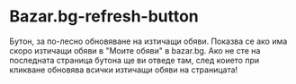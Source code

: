 # Bazar.bg-refresh-button
Бутон, за по-лесно обновяване на изтичащи обяви. Показва се ако има скоро изтичащи обяви в "Моите обяви" в bazar.bg.
Ако не сте на последната страница бутона ще ви отведе там, след коието при кликване обновява всички изтичащи обяви на страницата!
